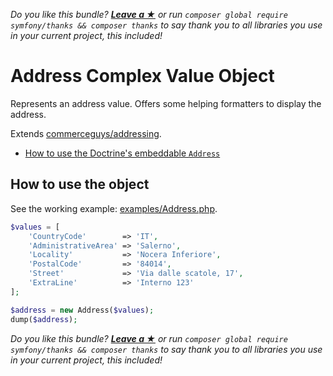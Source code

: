 *Do you like this bundle? [**Leave a &#9733;**](#js-repo-pjax-container) or run `composer global require symfony/thanks && composer thanks` to say thank you to all libraries you use in your current project, this included!*

Address Complex Value Object
============================

Represents an address value. Offers some helping formatters to display the address.

Extends [commerceguys/addressing](https://github.com/commerceguys/addressing).

- [How to use the Doctrine's embeddable `Address`](Address/Address-Embeddable.md)

## How to use the object

See the working example: [examples/Address.php](examples/Address.php).

```php
$values = [
    'CountryCode'        => 'IT',
    'AdministrativeArea' => 'Salerno',
    'Locality'           => 'Nocera Inferiore',
    'PostalCode'         => '84014',
    'Street'             => 'Via dalle scatole, 17',
    'ExtraLine'          => 'Interno 123'
];

$address = new Address($values);
dump($address);
```

*Do you like this bundle? [**Leave a &#9733;**](#js-repo-pjax-container) or run `composer global require symfony/thanks && composer thanks` to say thank you to all libraries you use in your current project, this included!*
